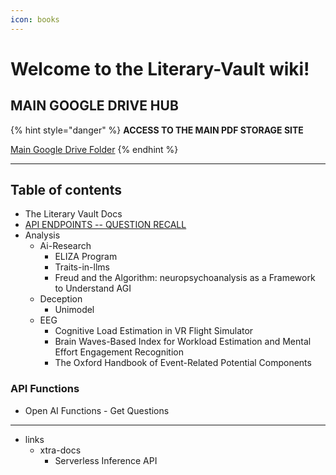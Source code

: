 ```yaml
---
icon: books
---
```


# Welcome to the Literary-Vault wiki!

## MAIN GOOGLE DRIVE HUB

{% hint style="danger" %}
**ACCESS TO THE MAIN PDF STORAGE SITE**

[Main Google Drive Folder](https://drive.google.com/drive/folders/14HpAIHzF1RpJMINHpWDT-qiznMIpFzTx)
{% endhint %}



***

## Table of contents

* The Literary Vault Docs
* [API ENDPOINTS -- QUESTION RECALL](https://exios66.github.io/Literary-Vault/)
* Analysis
  * Ai-Research
    * ELIZA Program
    * Traits-in-llms
    * Freud and the Algorithm: neuropsychoanalysis as a Framework to Understand AGI
  * Deception
    * Unimodel
  * EEG
    * Cognitive Load Estimation in VR Flight Simulator
    * Brain Waves-Based Index for Workload Estimation and Mental Effort Engagement Recognition
    * The Oxford Handbook of Event-Related Potential Components

### API Functions

* Open AI Functions - Get Questions

***

* links
  * xtra-docs
    * Serverless Inference API
